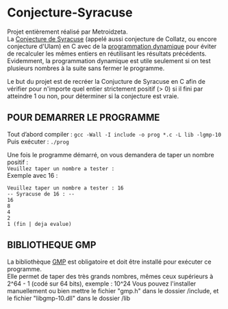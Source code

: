 # Conjecture-Syracuse
Projet entièrement réalisé par Metroidzeta.  
La [Conjecture de Syracuse](https://fr.wikipedia.org/wiki/Conjecture_de_Syracuse) (appelé aussi conjecture de Collatz, ou encore conjecture d'Ulam) en C avec de la [programmation dynamique](https://fr.wikipedia.org/wiki/Programmation_dynamique) pour éviter de recalculer les mêmes entiers en réutilisant les résultats précédents.  
Evidemment, la programmation dynamique est utile seulement si on test plusieurs nombres à la suite sans fermer le programme.  

Le but du projet est de recréer la Conjucture de Syracuse en C afin de vérifier pour n'importe quel entier strictement positif (> 0) si il fini par atteindre 1 ou non, pour déterminer si la conjecture est vraie.  

## POUR DEMARRER LE PROGRAMME

Tout d’abord compiler : ```gcc -Wall -I include -o prog *.c -L lib -lgmp-10```  
Puis exécuter : ```./prog```  

Une fois le programme démarré, on vous demandera de taper un nombre positif :  
```Veuillez taper un nombre a tester :```  
Exemple avec 16 :  
```
Veuillez taper un nombre a tester : 16
-- Syracuse de 16 : --
16
8
4
2
1 (fin | deja evalue)
```

## BIBLIOTHEQUE GMP

La bibliothèque [GMP](https://fr.wikipedia.org/wiki/GNU_MP) est obligatoire et doit être installé pour exécuter ce programme.  
Elle permet de taper des très grands nombres, mêmes ceux supérieurs à 2^64 - 1 (codé sur 64 bits), exemple : 10^24
Vous pouvez l'installer manuellement ou bien mettre le fichier "gmp.h" dans le dossier /include, et le fichier "libgmp-10.dll" dans le dossier /lib